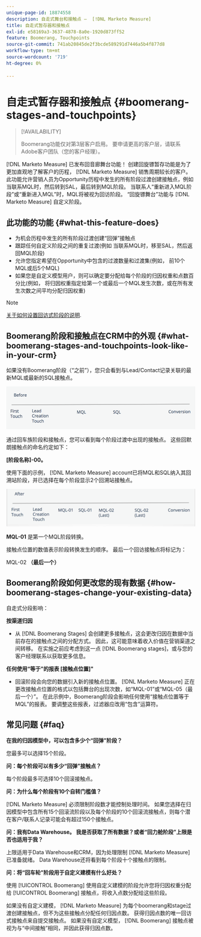 ```yaml
---
unique-page-id: 18874558
description: 自走式舞台和接触点 —  [!DNL Marketo Measure]
title: 自走式暂存器和接触点
exl-id: e58169a3-3637-4878-8a0e-1920d873ff52
feature: Boomerang, Touchpoints
source-git-commit: 741ab20845de2f3bcde589291d7446a5b4f877d8
workflow-type: tm+mt
source-wordcount: '719'
ht-degree: 0%

---
```


# 自走式暂存器和接触点 {#boomerang-stages-and-touchpoints}

>[!AVAILABILITY]
>
>Boomerang功能仅对第3层客户启用。 要申请更高的客户层，请联系Adobe客户团队（您的客户经理）。

[!DNL Marketo Measure] 已发布回音廊舞台功能！ 创建回旋镖暂存功能是为了更加直观地了解客户的历程， [!DNL Marketo Measure] 销售周期较长的客户。 此功能允许营销人员为Opportunity历程中发生的所有阶段过渡创建接触点，例如当联系MQL时，然后转到SAL，最后转到MQL阶段。 当联系人“重新进入MQL阶段”或“重新进入MQL”时，MQL将被视为回访阶段。 “回旋镖舞台”功能与 [!DNL Marketo Measure] 自定义阶段。

## 此功能的功能 {#what-this-feature-does}

* 为机会历程中发生的所有阶段过渡创建“回弹”接触点
* 跟踪任何自定义阶段之间的重复过渡(例如 当联系MQL时，移至SAL，然后返回MQL阶段)
* 允许您指定希望在Opportunity中包含的过渡数量和过渡集(例如， 前10个MQL或后5个MQL)
* 如果您是自定义模型用户，则可以确定要分配给每个阶段的归因权重和点数百分比(例如， 将归因权重指定给第一个或最后一个MQL发生次数，或在所有发生次数之间平均分配归因权重)

>[!NOTE]
>
>[关于如何设置回访式阶段的说明](/help/advanced-marketo-measure-features/boomerang/setting-up-boomerang-stages.md).

## Boomerang阶段和接触点在CRM中的外观 {#what-boomerang-stages-and-touchpoints-look-like-in-your-crm}

如果没有Boomerang阶段（“之前”），您只会看到与Lead/Contact记录关联的最新MQL或最新的SQL接触点。

![](assets/1.png)

通过回车族阶段和接触点，您可以看到每个阶段过渡中出现的接触点。 这些回默朗接触点的命名约定如下：

**[阶段名称]-00。**

使用下面的示例， [!DNL Marketo Measure] account已将MQL和SQL纳入其回溯站阶段，并已选择在每个阶段显示2个回溯站接触点。

![](assets/2.png)

**MQL-01** 是第一个MQL阶段转换。

接触点位置的数值表示阶段转换发生的顺序。 最后一个回访接触点将标记为：

MQL-02 **（最后一个）**

## Boomerang阶段如何更改您的现有数据 {#how-boomerang-stages-change-your-existing-data}

自走式分段影响：

**按渠道归因**

* 从 [!DNL Boomerang Stages] 会创建更多接触点，这会更改归因在数据中当前存在的接触点之间的分配方式。 因此，这可能意味着收入价值在营销渠道之间转移。 在实施之前应考虑到这一点 [!DNL Boomerang stages]，或与您的客户经理联系以获取更多信息。

**任何使用“等于”的报表 [接触点位置]&quot;**

* 回滚阶段会向您的数据引入新的接触点位置。 [!DNL Marketo Measure] 正在更改接触点位置的格式以包括舞台的出现次数，如“MQL-01”或“MQL-05（最后一个）”。 在此示例中，Boomerang阶段会影响任何使用“接触点位置等于MQL”的报表。 要调整这些报表，过滤器应改用“包含”运算符。

## 常见问题 {#faq}

**在我的归因模型中，可以包含多少个“回弹”阶段？**

您最多可以选择15个阶段。

**问：每个阶段可以有多少“回弹”接触点？**

每个阶段最多可选择10个回滚接触点。

**问：为什么每个阶段有10个自转门槛值？**

[!DNL Marketo Measure] 必须限制阶段数才能控制处理时间。 如果您选择在归因模型中包含所有15个回滚流阶段以及每个阶段的10个回滚流接触点，则每个潜在客户/联系人记录可能会有超过150个接触点。

**问：我有Data Warehouse。 我是否获取了所有数据？或者“回力舱阶段”上限是否也适用于我？**

上限适用于Data Warehouse和CRM，因为处理限制 [!DNL Marketo Measure] 已准备就绪。 Data Warehouse还将看到每个阶段十个接触点的限制。

**问：将“回车轮”阶段用于自定义建模有什么好处？**

使用 [!UICONTROL Boomerang] 使用自定义建模的阶段允许您将归因权重分配给 [!UICONTROL Boomerang] 接触点，将收入点数分配给这些阶段。

如果没有自定义建模， [!DNL Marketo Measure] 为每个boomerang和stage过渡创建接触点，但不为这些接触点分配任何归因点数。 获得归因点数的唯一回访式接触点来自提交接触点。 如果没有自定义模型， [!DNL Boomerang] 接触点被视为与“中间接触”相同，并因此获得归因点数。
